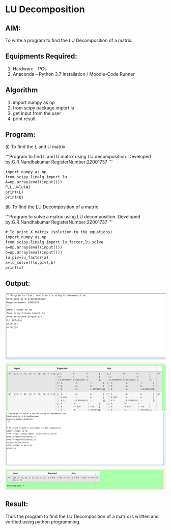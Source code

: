 # LU Decomposition 

## AIM:
To write a program to find the LU Decomposition of a matrix.

## Equipments Required:
1. Hardware – PCs
2. Anaconda – Python 3.7 Installation / Moodle-Code Runner

## Algorithm
1. import numpy as np
2. from scipy package import lu
3. get input from the user
4. print result

## Program:
(i) To find the L and U matrix

'''Program to find L and U matrix using LU decomposition.
Developed by:G.R.Nandhakumar
RegisterNumber:22001737
'''
```
import numpy as np
from scipy.linalg import lu
A=np.array(eval(input()))
P,L,U=lu(A)
print(L)
print(U)
```
(ii) To find the LU Decomposition of a matrix

'''Program to solve a matrix using LU decomposition.
Developed by:G.R.Nandhakumar 
RegisterNumber:22001737 
'''
```
# To print X matrix (solution to the equations)
import numpy as np
from scipy.linalg import lu_factor,lu_solve
a=np.array(eval(input()))
b=np.array(eval(input()))
lu,piv=lu_factor(a)
x=lu_solve((lu,piv),b)
print(x)
```

## Output:
![output](lu1.png)
![output2](lu2.png)


## Result:
Thus the program to find the LU Decomposition of a matrix is written and verified using python programming.

